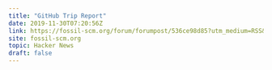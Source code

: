 ```yaml
---
title: "GitHub Trip Report"
date: 2019-11-30T07:20:56Z
link: https://fossil-scm.org/forum/forumpost/536ce98d85?utm_medium=RSS&utm_source=hune
site: fossil-scm.org
topic: Hacker News
draft: false
---
```

